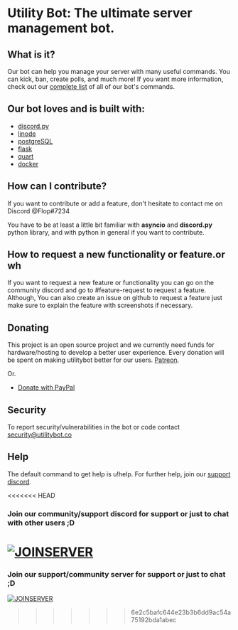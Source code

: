 # Utility Bot: The ultimate server management bot.


## What is it?
Our bot can help you manage your server with many useful commands. You can kick, ban, create polls, and much more! If you want more information, check out our [complete list](utilitybot.co/commands) of all of our bot's commands.

## Our bot loves and is built with:

- [discord.py](https://github.com/Rapptz/discord.py)
- [linode](https://www.linode.com/) 
- [postgreSQL](https://www.postgresql.org/)
- [flask](https://github.com/pallets/flask)
- [quart](https://github.com/pgjones/quart)
- [docker](https://www.docker.com/)

## How can I contribute?

If you want to contribute or add a feature, don't hesitate to contact me on Discord @Flop#7234

You have to be at least a little bit familiar with **asyncio** and **discord.py** python library, 
and with python in general if you want to contribute.

## How to request a new functionality or feature.or wh
If you want to request a new feature or functionality you can go on the community discord and go to #feature-request to request a feature.
Although, You can also create an issue on github to request a feature just make sure to explain the feature with screenshots if necessary.

## Donating
This project is an open source project and we currently need funds for hardware/hosting 
to develop a better user experience. Every donation will be spent on making utilitybot better for our users.
[Patreon](https://www.patreon.com).

Or.

- [Donate with PayPal](https://www.paypal.com)

## Security 
To report security/vulnerabilities in the bot or code contact security@utilitybot.co

## Help
The default command to get help is u!help. 
For further help, join our [support discord]().

<<<<<<< HEAD
### Join our community/support discord for support or just to chat with other users ;D
[![JOINSERVER](https://discord.com/api/guilds/742193197673087027/widget.png?style=banner4)](https://discord.gg/BBQc6X)
=======
### Join our support/community server for support or just to chat ;D
[![JOINSERVER](https://discord.com/api/guilds/742193197673087027/widget.png?style=banner4)](https://discord.gg/BBQc6X)
>>>>>>> 6e2c5bafc644e23b3b6dd9ac54a75192bda1abec
